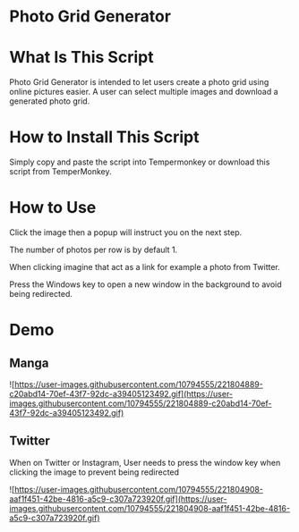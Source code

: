 # Photo Grid Generator

# What Is This Script

Photo Grid Generator is intended to let users create a photo grid using online pictures easier. A user can select multiple images and download a generated photo grid. 

# How to Install This Script

Simply copy and paste the script into Tempermonkey or download this script from TemperMonkey. 

# How to Use

Click the image then a popup will instruct you on the next step.

The number of photos per row is by default 1.

When clicking imagine that act as a link for example a photo from Twitter.

Press the Windows key to open a new window in the background to avoid being redirected. 

# Demo

## Manga

![https://user-images.githubusercontent.com/10794555/221804889-c20abd14-70ef-43f7-92dc-a39405123492.gif](https://user-images.githubusercontent.com/10794555/221804889-c20abd14-70ef-43f7-92dc-a39405123492.gif)

## Twitter

When on Twitter or Instagram, User needs to press the window key when clicking the image to prevent being redirected 

![https://user-images.githubusercontent.com/10794555/221804908-aaf1f451-42be-4816-a5c9-c307a723920f.gif](https://user-images.githubusercontent.com/10794555/221804908-aaf1f451-42be-4816-a5c9-c307a723920f.gif)
